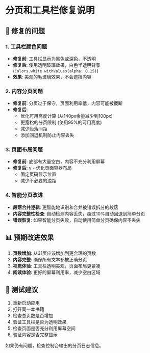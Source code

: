 # 分页和工具栏修复说明

## 🔧 修复的问题

### 1. 工具栏颜色问题
- **修复前**: 工具栏显示为黑色或深色，不透明
- **修复后**: 使用透明玻璃效果，白色半透明背景 (`Colors.white.withValues(alpha: 0.15)`)
- **效果**: 美观的毛玻璃效果，不会遮挡内容

### 2. 内容分页问题  
- **修复前**: 分页过于保守，页面利用率低，内容可能被截断
- **修复后**: 
  - 优化可用高度计算 (从140px余量减少到100px)
  - 更宽松的分页限制 (使用95%的可用高度)
  - 减少段落间距
  - 添加回退机制防止内容丢失

### 3. 页面布局问题
- **修复前**: 底部有大量空白，内容不充分利用屏幕
- **修复后**: 
v  - 优化页面容器布局
  - 固定页码显示位置
  - 减少不必要的边距

### 4. 智能分页改进
- **段落合并逻辑**: 更智能地识别和合并被错误拆分的段落
- **内容完整性检查**: 自动检测内容丢失，超过10%自动回退到简单分页
- **错误恢复**: 如果智能分页失败，自动使用简单分页确保内容不丢失

## 📊 预期改进效果

1. **页数增加**: 从31页应该增加到更合理的页数
2. **内容完整**: 确保所有文本都被正确分页
3. **视觉体验**: 工具栏透明美观，页面布局更紧凑
4. **阅读体验**: 更好的屏幕利用率，减少空白区域

## 🚀 测试建议

1. 重新启动应用
2. 打开同一本书籍
3. 检查总页数是否增加
4. 验证工具栏是否为透明效果
5. 检查页面是否充分利用屏幕空间
6. 验证内容是否完整显示

如果仍有问题，检查控制台输出的分页日志信息。